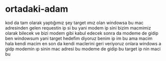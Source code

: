 # ortadaki-adam
kod da tam olarak yaptığımız şey target ımız olan windowsa bu mac adresinden gelen requestin ip si bu yani modem ip sini bizim macmimiz olarak bilecek ve bizi modem gibi 
kabul edecek 
sonra da modeme de gidip ben windowsum yani target hedefim diyoruz benim ip im bu ama macim hala kendi macim
en son da kendi maclerini geri veriyoruz onlara windows a gidp modemin ıp sinin mac adresi bu modeme de gidip bu target ip nin maci bu 
